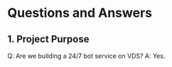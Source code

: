 # Questions and Answers

## 1. Project Purpose

Q: Are we building a 24/7 bot service on VDS?
A: Yes.
